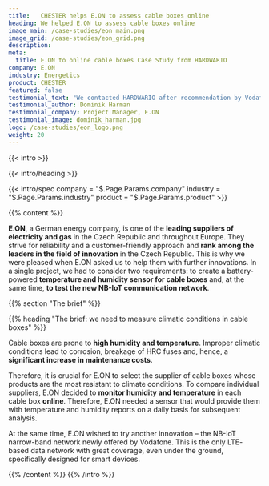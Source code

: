 ```yaml
---
title:   CHESTER helps E.ON to assess cable boxes online
heading: We helped E.ON to assess cable boxes online
image_main: /case-studies/eon_main.png
image_grid: /case-studies/eon_grid.png
description:
meta:
  title: E.ON to online cable boxes Case Study from HARDWARIO
company: E.ON
industry: Energetics
product: CHESTER
featured: false
testimonial_text: "We contacted HARDWARIO after recommendation by Vodafone to test NB-IoT, the Internet of Things network. In a short time, wedesignedasolution for monitoring the climatic conditions in cablecabinetsand within 2 months we had our device in hand. We look forward to further projects."
testimonial_author: Dominik Harman
testimonial_company: Project Manager, E.ON
testimonial_image: dominik_harman.jpg
logo: /case-studies/eon_logo.png
weight: 20
---
```


{{< intro >}}

{{< intro/heading >}}

{{< intro/spec company = "$.Page.Params.company" industry = "$.Page.Params.industry" product = "$.Page.Params.product" >}}

{{% content %}}

**E.ON**, a German energy company, is one of the **leading suppliers of electricity and gas** in the Czech Republic and throughout Europe. They strive for reliability and a customer-friendly approach and **rank among the leaders in the field of innovation** in the Czech Republic. This is why we were pleased when E.ON asked us to help them with further innovations. In a single project, we had to consider two requirements: to create a battery-powered **temperature and humidity sensor for cable boxes** and, at the same time, **to test the new NB-IoT communication network**.

{{% section "The brief" %}}

{{% heading "The brief: we need to measure climatic conditions in cable boxes" %}}

Cable boxes are prone to **high humidity and temperature**. Improper climatic conditions lead to corrosion, breakage of HRC fuses and, hence, a **significant increase in maintenance costs**.

Therefore, it is crucial for E.ON to select the supplier of cable boxes whose products are the most resistant to climate conditions. To compare individual suppliers, E.ON decided to **monitor humidity and temperature** in each cable box **online**. Therefore, E.ON needed a sensor that would provide them with temperature and humidity reports on
a daily basis for subsequent analysis.

At the same time, E.ON wished to try another innovation – the NB-IoT narrow-band network newly offered by Vodafone. This is the only LTE- based data network with great coverage, even under the ground, specifically designed for smart devices.

{{% /content %}}
{{% /intro %}}
